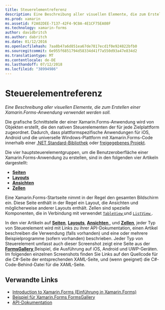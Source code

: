 ```yaml
---
title: Steuerelementreferenz
description: Eine Beschreibung aller visuellen Elemente, die zum Erstellen einer Xamarin.Forms-Anwendung verwendet werden soll. Dieser Artikel führt die Gruppen, aus denen die Benutzeroberfläche einer Xamarin.Forms-Anwendung besteht.
ms.prod: xamarin
ms.assetid: F2A02DEE-7137-42F4-9C0A-4E1CF75EA08F
ms.technology: xamarin-forms
author: davidbritch
ms.author: dabritch
ms.date: 01/12/2016
ms.openlocfilehash: 7aa8b47a6d851ea67de7817ecd1f0e924822bfb0
ms.sourcegitcommit: 6e955f6851794d58334d41f7a550d93a47e834d2
ms.translationtype: MT
ms.contentlocale: de-DE
ms.lasthandoff: 07/12/2018
ms.locfileid: "38994986"
---
```

# <a name="controls-reference"></a>Steuerelementreferenz

_Eine Beschreibung aller visuellen Elemente, die zum Erstellen einer Xamarin.Forms-Anwendung verwendet werden soll._

Die grafische Schnittstelle der einer Xamarin.Forms-Anwendung wird von Objekten erstellt, die den nativen Steuerelementen der für jede Zielplattform zugeordnet. Dadurch, dass plattformspezifische Anwendungen für iOS, Android und die universelle Windows-Plattform mit Xamarin.Forms-Code innerhalb einer [.NET Standard-Bibliothek](~/cross-platform/app-fundamentals/net-standard.md) oder [freigegebenes Projekt](~/cross-platform/app-fundamentals/shared-projects.md).

Die vier hauptsteuerelementgruppen, um die Benutzeroberfläche einer Xamarin.Forms-Anwendung zu erstellen, sind in den folgenden vier Artikeln dargestellt:

- [**Seiten**](pages.md)
- [**Layouts**](layouts.md)
- [**Ansichten**](views.md)
- [**Zellen**](cells.md)

Eine Xamarin.Forms-Startseite nimmt in der Regel den gesamten Bildschirm ein. Diese Seite enthält in der Regel ein Layout, die Ansichten und möglicherweise anderer Layouts enthält. Zellen sind spezielle Komponenten, die in Verbindung mit verwendet [ `TableView` ](views.md#tableView) und [ `ListView` ](views.md#listView).

In den vier Artikeln auf [ **Seiten**](pages.md), [ **Layouts**](layouts.md), [ **Ansichten** ](views.md), und [ **Zellen**](cells.md), jeder Typ von Steuerelement wird mit Links zu ihrer API-Dokumentation, einen Artikel beschreiben die Verwendung (falls vorhanden) und eine oder mehrere Beispielprogramme (sofern vorhanden) beschrieben. Jeder Typ von Steuerelement umfasst auch dieser Screenshot zeigt eine Seite aus der [ **FormsGallery** ](https://developer.xamarin.com/samples/FormsGallery/) Beispiel, die Ausführung auf iOS, Android und UWP-Geräten. Im folgenden einzelnen Screenshots finden Sie Links auf den Quellcode für die C#-Seite der entsprechenden XAML-Seite, und (wenn geeignet) die C#-Code-Behind-Datei für die XAML-Seite.

## <a name="related-links"></a>Verwandte Links

- [Introduction to Xamarin.Forms (Einführung in Xamarin.Forms)](~/xamarin-forms/get-started/introduction-to-xamarin-forms.md)
- [Beispiel für Xamarin.Forms FormsGallery](https://developer.xamarin.com/samples/FormsGallery/)
- [API-Dokumentation](https://docs.microsoft.com/dotnet/api/xamarin.forms?view=xamarin-forms)
